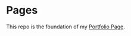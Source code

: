 # Pages
This repo is the foundation of my [Portfolio Page](https://salmaster1.github.io/Pages-Testing/).
